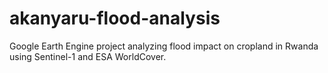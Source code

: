 # akanyaru-flood-analysis
Google Earth Engine project analyzing flood impact on cropland in Rwanda using Sentinel-1 and ESA WorldCover.
